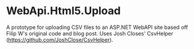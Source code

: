 WebApi.Html5.Upload
===================

A prototype for uploading CSV files to an ASP.NET WebAPI site based off Filip W's original code and blog post.
Uses Josh Closes' CsvHelper (https://github.com/JoshClose/CsvHelper).
